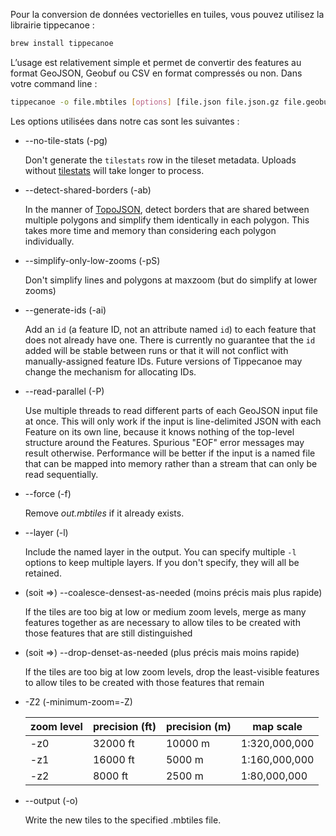 Pour la conversion de données vectorielles en tuiles, vous pouvez utilisez la librairie tippecanoe :

```bash
brew install tippecanoe
```

L’usage est relativement simple et permet de convertir des features au format GeoJSON, Geobuf ou CSV en format compressés ou non. Dans votre command line :

```bash
tippecanoe -o file.mbtiles [options] [file.json file.json.gz file.geobuf ...]
```

Les options utilisées dans notre cas sont les suivantes :

- --no-tile-stats (-pg)
    
    Don't generate the `tilestats` row in the tileset metadata. Uploads without [tilestats](https://github.com/mapbox/mapbox-geostats) will take longer to process.
    
- --detect-shared-borders (-ab)
    
    In the manner of [TopoJSON](https://github.com/mbostock/topojson/wiki/Introduction), detect borders that are shared between multiple polygons and simplify them identically in each polygon. This takes more time and memory than considering each polygon individually.
    
- --simplify-only-low-zooms (-pS)
    
    Don't simplify lines and polygons at maxzoom (but do simplify at lower zooms)
    
- --generate-ids (-ai)
    
    Add an `id` (a feature ID, not an attribute named `id`) to each feature that does not already have one. There is currently no guarantee that the `id` added will be stable between runs or that it will not conflict with manually-assigned feature IDs. Future versions of Tippecanoe may change the mechanism for allocating IDs.
    
- --read-parallel (-P)
    
    Use multiple threads to read different parts of each GeoJSON input file at once. This will only work if the input is line-delimited JSON with each Feature on its own line, because it knows nothing of the top-level structure around the Features. Spurious "EOF" error messages may result otherwise. Performance will be better if the input is a named file that can be mapped into memory rather than a stream that can only be read sequentially.
    
- --force (-f)
    
    Remove *out.mbtiles* if it already exists.
    
- --layer (-l)
    
    Include the named layer in the output. You can specify multiple `-l` options to keep multiple layers. If you don't specify, they will all be retained.
    
- (soit ⇒) --coalesce-densest-as-needed (moins précis mais plus rapide)
    
    If the tiles are too big at low or medium zoom levels, merge as many features together as are necessary to allow tiles to be created with those features that are still distinguished
    
- (soit ⇒) --drop-denset-as-needed (plus précis mais moins rapide)
    
    If the tiles are too big at low zoom levels, drop the least-visible features to allow tiles to be created with those features that remain
    
- -Z2 (-minimum-zoom=-Z)
    
    
    | zoom level | precision (ft) | precision (m) | map scale |
    | --- | --- | --- | --- |
    | -z0 | 32000 ft | 10000 m | 1:320,000,000 |
    | -z1 | 16000 ft | 5000 m | 1:160,000,000 |
    | -z2 | 8000 ft | 2500 m | 1:80,000,000 |
- --output (-o)
    
    Write the new tiles to the specified .mbtiles file.
    
